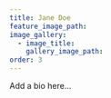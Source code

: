 ```yaml
---
title: Jane Doe
feature_image_path:
image_gallery:
  - image_title:
    gallery_image_path:
order: 3
---
```


Add a bio here...